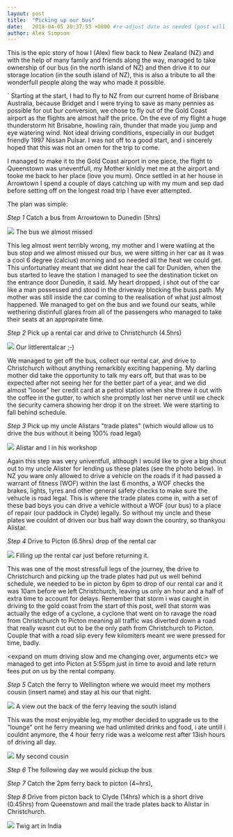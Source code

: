 ```yaml
---
layout: post
title:  "Picking up our bus"
date:   2018-04-05 20:37:53 +0800 #re-adjust date as needed (post will not be shown untill that date)
author: Alex Simpson
---
```

This is the epic story of how I (Alex) flew back to New Zealand (NZ) and with the help of many family and friends along the way, managed to take ownership of our bus (in the north island of NZ) and then drive it to our storage location (in the south island of NZ), this is also a tribute to all the wonderfull people along the way who made it possible.

<!--more--> 
`
Starting at the start, I had to fly to NZ from our current home of Brisbane Australia, because Bridget and I were trying to save as many pennies as possible for out bur conversion, we chose to fly out of the Gold Coast airport as the flights are almost half the price. On the eve of my flight a huge thunderstorm hit Brisabne, howling rain, thunder that made you jump and eye watering wind. Not ideal driving conditions, especially in our budget friendly 1997 Nissan Pulsar. I was not off to a good start, and i sincerely hoped that this was not an omen for the trip to come.

I managed to make it to the Gold Coast airport in one piece, the flight to Queenstown was uneventfull, my Mother kinldly met me at the airport and tooke me back to her place (love you mum). Once settled in at her house in Arrowtown I spend a couple of days catching up with my mum and sep dad before setting off on the longest road trip I have ever attempted.

The plan was simple: 

*Step 1* 
Catch a bus from Arrowtown to Dunedin (5hrs)

<img src="{{site.url}}/images/picking-up-our-bus/1.JPG"/> 
<a class="image-captions">The bus we almost missed</a>

This leg almost went terribly wrong, my mother and I were watiing at the bus stop and we almost missed our bus, we were sitting in her car as it was a cool 6 degree (calcius) morning and so needed all the heat we could get. This unfortunatley meant that we didnt hear the call for Duniden, when the bus started to leave the station I managed to see the destination ticket on the entrance door Dunedin, it said. My heart dropped, i shot out of the car like a man possessed and stood in the driveway blocking the buss path. My mother was still inside the car coming to the realisation of what just almost happened. We managed to get on the bus and we found our seats, while wethering distinfull glares from all of the passengers who managed to take their seats at an appropirate time.

*Step 2*
Pick up a rental car and drive to Christchurch (4.5hrs) 

<img src="{{site.url}}/images/picking-up-our-bus/2.JPG"/> 
<a class="image-captions">Our littlerentalcar ;-)</a>

We managed to get off the bus, collect our rental car, and drive to Christchurch without anything remarkibly exciting happening. My darling mother did take the opportunity to talk my ears off, but that was to be expected after not seeing her for the better part of a year, and we did almost "loose" her credit card at a petrol station when she threw it out with the coffee in the gutter, to which she promptly lost her nerve until we check the security camera showing her drop it on the street. We were starting to fall behind schedule.

*Step 3*
Pick up my uncle Alistars "trade plates" (which would allow us to drive the bus without it being 100% road legal)

<img src="{{site.url}}/images/picking-up-our-bus/7.JPG"/> 
<a class="image-captions">Alistar and I in his workshop</a>


Again this step was very univentfull, although I would like to give a big shout out to my uncle Alister for lending us these plates (see the photo below). In NZ you ware only allowed to drive a vehicle on the roads if it had passed a warrant of fitness (WOF) within the last 6 months, a WOF checks the brakes, lights, tyres and other general safety checks to make sure the vehucle is road legal. This is where the trade plates come in, with a set of these bad boys you can drive a vehicle without a WOF (our bus) to a place of repair (our paddock in Clyde) legally. So without my uncle and these plates we couldnt of driven our bus half way down the country, so thankyou Alistar.

*Step 4*
Drive to Picton (6.5hrs) drop of the rental car

<img src="{{site.url}}/images/picking-up-our-bus/8.JPG"/> 
<a class="image-captions">Filling up the rental car just before returning it.</a>

This was one of the most stressfull legs of the journey, the drive to Christchurch and picking up the trade plates had put us well behind schedule, we needed to be in picton by 6pm to drop of our rental car and it was 10am before we left Christchurch, leaving us only an hour and a half of extra time to account for delays. Remember that storm i was caught in driving to the gold coast from the start of this post, well that storm was actually the edge of a cyclone, a cyclone that went on to ravage the road from Christchurch to Picton meaning all traffic was diverted down a road that really wasnt cut out to be the only path from Christchurch to Picton. Couple that with a road slip every few kilomiters meant we were pressed for time, badly.

<expand on mum driving slow and me changing over, arguments etc>
we managed to get into Picton at 5:55pm just in time to avoid and late return fees put on us by the rental company.

*Step 5*
Catch the ferry to Wellington where we would meet my mothers cousin (insert name) and stay at his our that night.

<img src="{{site.url}}/images/picking-up-our-bus/9.JPG"/> 
<a class="image-captions">A view out the back of the ferry leaving the south island</a>

This was the most enjoyable leg, my mother decided to upgrade us to the "lounge" ont he ferry meaning we had unlimited drinks and food, i ate untill i couldnt anymore, the 4 hour ferry ride was a welcome rest after 13ish hours of driving all day.


<img src="{{site.url}}/images/picking-up-our-bus/10.JPG"/> 
<a class="image-captions">My second cousin <insert name></a>


*Step 6*
The following day we would pickup the bus 

*Step 7*
Catch the 2pm ferry back to picton (4~hrs), 

*Step 8*
Drive from picton back to Clyde (14hrs) which is a short drive (0.45hrs) from Queenstown and mail the trade plates back to Alistar in Christchurch.

<img src="{{site.url}}/images/AandB_stick.JPG"/> 
<a class="image-captions">Twig art in India</a>